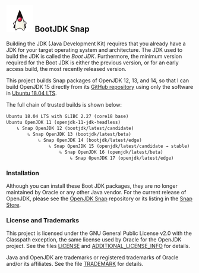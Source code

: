 ## ![Duke, the Java mascot, with arms akimbo](images/icon.png) BootJDK Snap

Building the JDK (Java Development Kit) requires that you already have a JDK for your target operating system and architecture. The JDK used to build the JDK is called the *Boot JDK*. Furthermore, the minimum version required for the Boot JDK is either the previous version, or for an early access build, the most recently released version.

This project builds Snap packages of OpenJDK 12, 13, and 14, so that I can build OpenJDK 15 directly from its [GitHub repository](https://github.com/openjdk/jdk15u.git) using only the software in [Ubuntu 18.04 LTS](https://cloud-images.ubuntu.com/bionic/current/).

The full chain of trusted builds is shown below:

```
Ubuntu 18.04 LTS with GLIBC 2.27 (core18 base)
Ubuntu OpenJDK 11 (openjdk-11-jdk-headless)
    ↳ Snap OpenJDK 12 (bootjdk/latest/candidate)
        ↳ Snap OpenJDK 13 (bootjdk/latest/beta)
            ↳ Snap OpenJDK 14 (bootjdk/latest/edge)
                ↳ Snap OpenJDK 15 (openjdk/latest/candidate → stable)
                    ↳ Snap OpenJDK 16 (openjdk/latest/beta)
                        ↳ Snap OpenJDK 17 (openjdk/latest/edge)
```

### Installation

Although you can install these Boot JDK packages, they are no longer maintained by Oracle or any other Java vendor. For the current release of OpenJDK, please see the [OpenJDK Snap](https://github.com/jgneff/openjdk) repository or its listing in the [Snap Store](https://snapcraft.io/openjdk).

### License and Trademarks

This project is licensed under the GNU General Public License v2.0 with the Classpath exception, the same license used by Oracle for the OpenJDK project. See the files [LICENSE](LICENSE) and [ADDITIONAL_LICENSE_INFO](ADDITIONAL_LICENSE_INFO) for details.

Java and OpenJDK are trademarks or registered trademarks of Oracle and/or its affiliates. See the file [TRADEMARK](TRADEMARK) for details.
